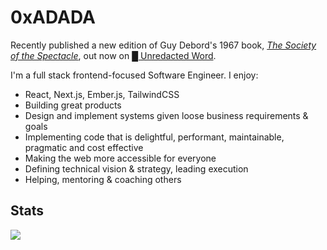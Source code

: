  # 0xADADA

Recently published a new edition of Guy Debord's 1967 book, _[The Society of the
Spectacle](https://unredacted-word.pub/spectacle/)_, out now on [█ Unredacted Word](https://unredacted-word.pub).

I'm a full stack frontend-focused Software Engineer. I enjoy:

* React, Next.js, Ember.js, TailwindCSS
* Building great products
* Design and implement systems given loose business requirements & goals
* Implementing code that is delightful, performant, maintainable, pragmatic and cost effective
* Making the web more accessible for everyone
* Defining technical vision & strategy, leading execution
* Helping, mentoring & coaching others

## Stats

<a href="https://github.com/0xADADA">
  <img src="https://github-readme-stats.vercel.app/api?username=0xADADA&show_icons=true&theme=transparent&hide_border=true&line_height=20&custom_title=Github"/>
</a>
